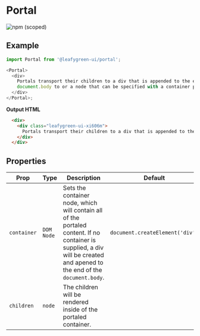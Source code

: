 # Portal

![npm (scoped)](https://img.shields.io/npm/v/@leafygreen-ui/portal.svg)

## Example

```js
import Portal from '@leafygreen-ui/portal';

<Portal>
  <div>
    Portals transport their children to a div that is appended to the end of the
    document.body to or a node that can be specified with a container prop.
  </div>
</Portal>;
```

**Output HTML**

```HTML
  <div>
    <div class="leafygreen-ui-xi606m">
      Portals transport their children to a div that is appended to the end of the document.body to or a node that can be specified with a container prop.
    </div>
  </div>
```

## Properties

| Prop        | Type       | Description                                                                                                                                                               | Default                         |
| ----------- | ---------- | ------------------------------------------------------------------------------------------------------------------------------------------------------------------------- | ------------------------------- |
| `container` | `DOM Node` | Sets the container node, which will contain all of the portaled content. If no container is supplied, a div will be created and apened to the end of the `document.body`. | `document.createElement('div')` |
| `children`  | `node`     | The children will be rendered inside of the portaled container.                                                                                                           |                                 |
